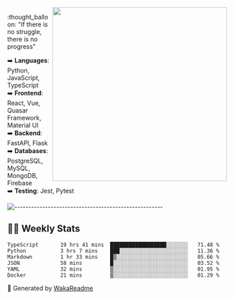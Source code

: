 <img src="https://github-readme-stats.vercel.app/api?username=iguit0&show_icons=true&include_all_commits=true&count_private=true&theme=dark" min-width="400px" max-width="400px" width="400px" align="right" />

<p align="left"> 
  :thought_balloon: "If there is no struggle, there is no progress"
</p>

<p align="left">
  ➡️ <strong>Languages</strong>: Python, JavaScript, TypeScript<br>
  ➡️ <strong>Frontend</strong>: React, Vue, Quasar Framework, Material UI<br>
  ➡️ <strong>Backend</strong>: FastAPI, Flask<br>
  ➡️ <strong>Databases</strong>: PostgreSQL, MySQL, MongoDB, Firebase<br>
  ➡️ <strong>Testing</strong>: Jest, Pytest<br>
</p>

![-----------------------------------------------------](https://raw.githubusercontent.com/andreasbm/readme/master/assets/lines/vintage.png)

## :man_technologist: Weekly Stats
<!--START_SECTION:waka-->

```text
TypeScript       19 hrs 41 mins  ██████████████████░░░░░░░   71.48 %
Python           3 hrs 7 mins    ███░░░░░░░░░░░░░░░░░░░░░░   11.36 %
Markdown         1 hr 33 mins    █▒░░░░░░░░░░░░░░░░░░░░░░░   05.66 %
JSON             58 mins         █░░░░░░░░░░░░░░░░░░░░░░░░   03.52 %
YAML             32 mins         ▒░░░░░░░░░░░░░░░░░░░░░░░░   01.95 %
Docker           21 mins         ▒░░░░░░░░░░░░░░░░░░░░░░░░   01.29 %
```

<!--END_SECTION:waka-->

🚀 Generated by [WakaReadme](https://github.com/athul/waka-readme)
